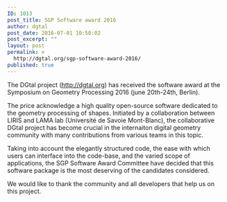 ```yaml
---
ID: 1013
post_title: SGP Software award 2016
author: dgtal
post_date: 2016-07-01 10:50:02
post_excerpt: ""
layout: post
permalink: >
  http://dgtal.org/sgp-software-award-2016/
published: true
---
```

The DGtal project (http://dgtal.org) has received the software award at the Symposium on Geometry Processing 2016 (june 20th-24th, Berlin). 

The price acknowledge a high quality open-source  software dedicated to the geometry processing of shapes. Initiated by a collaboration between LIRIS and LAMA lab (Université de Savoie Mont-Blanc), the collaborative DGtal project has become crucial in the internaiton digital geometry community with many contributions from various teams  in this topic.

Taking into account the elegantly structured code, the ease with which users can interface into the code-base, and the varied scope of applications, the SGP Software Award Committee have decided that this software package is the most deserving of the candidates considered.

We would like to thank the community and all developers that help us on this project.